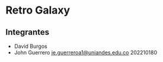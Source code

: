 # Retro Galaxy

## Integrantes

* David Burgos
* John Guerrero je.guerreroa1@uniandes.edu.co 202210180
